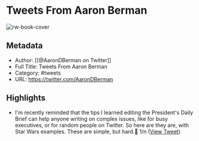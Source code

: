 # Tweets From Aaron Berman

![rw-book-cover](https://pbs.twimg.com/profile_images/1476724354624856067/97iWGrFe.jpg)

## Metadata
- Author: [[@AaronDBerman on Twitter]]
- Full Title: Tweets From Aaron Berman
- Category: #tweets
- URL: https://twitter.com/AaronDBerman

## Highlights
- I'm recently reminded that the tips I learned editing the President's Daily Brief can help anyone writing on complex issues, like for busy executives, or for random people on Twitter.
  So here are they are, with Star Wars examples. These are simple, but hard.🧵
  1/n ([View Tweet](https://twitter.com/AaronDBerman/status/1541576231891525633))
